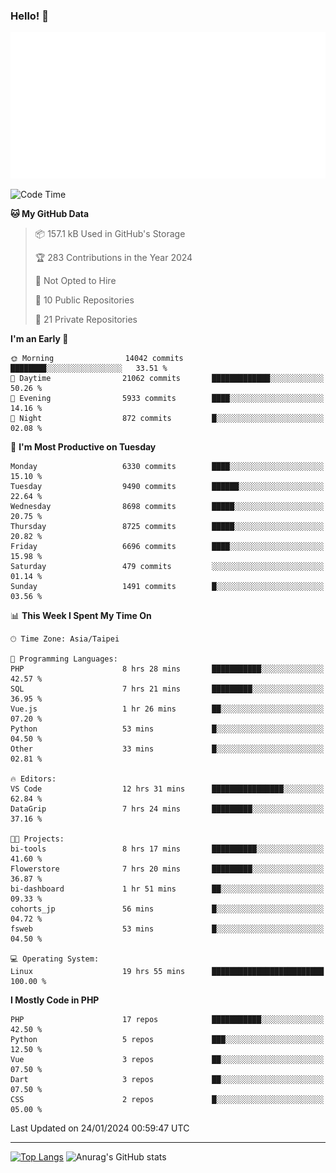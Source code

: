 ### Hello! 👋

![Metrics](/metrics.classic.svg)

<!--START_SECTION:waka-->
![Code Time](http://img.shields.io/badge/Code%20Time-1%2C065%20hrs%2039%20mins-blue)

**🐱 My GitHub Data** 

> 📦 157.1 kB Used in GitHub's Storage 
 > 
> 🏆 283 Contributions in the Year 2024
 > 
> 🚫 Not Opted to Hire
 > 
> 📜 10 Public Repositories 
 > 
> 🔑 21 Private Repositories 
 > 
**I'm an Early 🐤** 

```text
🌞 Morning                14042 commits       ████████░░░░░░░░░░░░░░░░░   33.51 % 
🌆 Daytime                21062 commits       █████████████░░░░░░░░░░░░   50.26 % 
🌃 Evening                5933 commits        ████░░░░░░░░░░░░░░░░░░░░░   14.16 % 
🌙 Night                  872 commits         █░░░░░░░░░░░░░░░░░░░░░░░░   02.08 % 
```
📅 **I'm Most Productive on Tuesday** 

```text
Monday                   6330 commits        ████░░░░░░░░░░░░░░░░░░░░░   15.10 % 
Tuesday                  9490 commits        ██████░░░░░░░░░░░░░░░░░░░   22.64 % 
Wednesday                8698 commits        █████░░░░░░░░░░░░░░░░░░░░   20.75 % 
Thursday                 8725 commits        █████░░░░░░░░░░░░░░░░░░░░   20.82 % 
Friday                   6696 commits        ████░░░░░░░░░░░░░░░░░░░░░   15.98 % 
Saturday                 479 commits         ░░░░░░░░░░░░░░░░░░░░░░░░░   01.14 % 
Sunday                   1491 commits        █░░░░░░░░░░░░░░░░░░░░░░░░   03.56 % 
```


📊 **This Week I Spent My Time On** 

```text
🕑︎ Time Zone: Asia/Taipei

💬 Programming Languages: 
PHP                      8 hrs 28 mins       ███████████░░░░░░░░░░░░░░   42.57 % 
SQL                      7 hrs 21 mins       █████████░░░░░░░░░░░░░░░░   36.95 % 
Vue.js                   1 hr 26 mins        ██░░░░░░░░░░░░░░░░░░░░░░░   07.20 % 
Python                   53 mins             █░░░░░░░░░░░░░░░░░░░░░░░░   04.50 % 
Other                    33 mins             █░░░░░░░░░░░░░░░░░░░░░░░░   02.81 % 

🔥 Editors: 
VS Code                  12 hrs 31 mins      ████████████████░░░░░░░░░   62.84 % 
DataGrip                 7 hrs 24 mins       █████████░░░░░░░░░░░░░░░░   37.16 % 

🐱‍💻 Projects: 
bi-tools                 8 hrs 17 mins       ██████████░░░░░░░░░░░░░░░   41.60 % 
Flowerstore              7 hrs 20 mins       █████████░░░░░░░░░░░░░░░░   36.87 % 
bi-dashboard             1 hr 51 mins        ██░░░░░░░░░░░░░░░░░░░░░░░   09.33 % 
cohorts_jp               56 mins             █░░░░░░░░░░░░░░░░░░░░░░░░   04.72 % 
fsweb                    53 mins             █░░░░░░░░░░░░░░░░░░░░░░░░   04.50 % 

💻 Operating System: 
Linux                    19 hrs 55 mins      █████████████████████████   100.00 % 
```

**I Mostly Code in PHP** 

```text
PHP                      17 repos            ███████████░░░░░░░░░░░░░░   42.50 % 
Python                   5 repos             ███░░░░░░░░░░░░░░░░░░░░░░   12.50 % 
Vue                      3 repos             ██░░░░░░░░░░░░░░░░░░░░░░░   07.50 % 
Dart                     3 repos             ██░░░░░░░░░░░░░░░░░░░░░░░   07.50 % 
CSS                      2 repos             █░░░░░░░░░░░░░░░░░░░░░░░░   05.00 % 
```




 Last Updated on 24/01/2024 00:59:47 UTC
<!--END_SECTION:waka-->

<hr>

<span style="display:inline-block">[![Top Langs](https://github-readme-stats.vercel.app/api/top-langs/?username=maureendadap&layout=compact&theme=transparent)](https://github.com/anuraghazra/github-readme-stats)</span>
<span style="display:inline-block">![Anurag's GitHub stats](https://github-readme-stats.vercel.app/api?username=maureendadap&show_icons=true&theme=transparent&count_private=true)</span>

<!--
**MaureenDadap/maureendadap** is a ✨ _special_ ✨ repository because its `README.md` (this file) appears on your GitHub profile.

Here are some ideas to get you started:

- 🔭 I’m currently working on ...
- 🌱 I’m currently learning ...
- 👯 I’m looking to collaborate on ...
- 🤔 I’m looking for help with ...
- 💬 Ask me about ...
- 📫 How to reach me: ...
- 😄 Pronouns: ...
- ⚡ Fun fact: ...
-->
